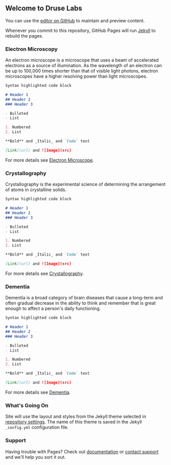 ## Welcome to Druse Labs

You can use the [editor on GitHub](https://github.com/druselabs1/druselabs1.github.io/edit/master/index.md) to maintain and preview content.

Whenever you commit to this repository, GitHub Pages will run [Jekyll](https://jekyllrb.com/) to rebuild the pages.

### Electron Microscopy

An electron microscope is a microscope that uses a beam of accelerated electrons as a source of illumination. As the wavelength of an electron can be up to 100,000 times shorter than that of visible light photons, electron microscopes have a higher resolving power than light microscopes.

```markdown
Syntax highlighted code block

# Header 1
## Header 2
### Header 3

- Bulleted
- List

1. Numbered
2. List

**Bold** and _Italic_ and `Code` text

[Link](url) and ![Image](src)
```

For more details see [Electron Microscope](https://en.wikipedia.org/wiki/Electron_microscope).

### Crystallography

Crystallography is the experimental science of determining the arrangement of atoms in crystalline solids.

```markdown
Syntax highlighted code block

# Header 1
## Header 2
### Header 3

- Bulleted
- List

1. Numbered
2. List

**Bold** and _Italic_ and `Code` text

[Link](url) and ![Image](src)
```

For more details see [Crystallography](https://en.wikipedia.org/wiki/Crystallography).

### Dementia

Dementia is a broad category of brain diseases that cause a long-term and often gradual decrease in the ability to think and remember that is great enough to affect a person's daily functioning.

```markdown
Syntax highlighted code block

# Header 1
## Header 2
### Header 3

- Bulleted
- List

1. Numbered
2. List

**Bold** and _Italic_ and `Code` text

[Link](url) and ![Image](src)
```

For more details see [Dementia](https://en.wikipedia.org/wiki/Dementia).

### What's Going On

Site will use the layout and styles from the Jekyll theme selected in [repository settings](https://github.com/druselabs1/druselabs1.github.io/settings). The name of this theme is saved in the Jekyll `_config.yml` configuration file.

### Support

Having trouble with Pages? Check out [documentation](https://help.github.com/categories/github-pages-basics/) or [contact support](https://github.com/contact) and we’ll help you sort it out.
